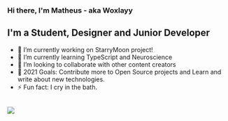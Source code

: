 
### Hi there, I'm Matheus - aka <b>Woxlayy</b>

## I'm a Student, Designer and Junior Developer

- 🔭 I’m currently working on StarryMoon project!
- 🌱 I’m currently learning TypeScript and Neuroscience
- 👯 I’m looking to collaborate with other content creators
- 🥅 2021 Goals: Contribute more to Open Source projects and Learn and write about new technologies.
- ⚡ Fun fact: I cry in the bath.

<br>
<img align="center" src="https://github-readme-stats.vercel.app/api?username=woxlayy&show_icons=true&theme=graywhite">
